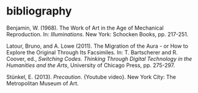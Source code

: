 # bibliography

Benjamin, W. (1968). The Work of Art in the Age of Mechanical Reproduction. In: *Illuminations*. New York: Schocken Books, pp. 217-251.

Latour, Bruno, and A. Lowe (2011). The Migration of the Aura - or How to Explore the Original Through Its Facsimiles. In: T. Bartscherer and R. Coover, ed., *Switching Codes. Thinking Through Digital Technology in the Humanities and the Arts*, University of Chicago Press, pp. 275-297.

Stünkel, E. (2013). *Precaution*. {Youtube video}. New York City: The Metropolitan Museum of Art.
